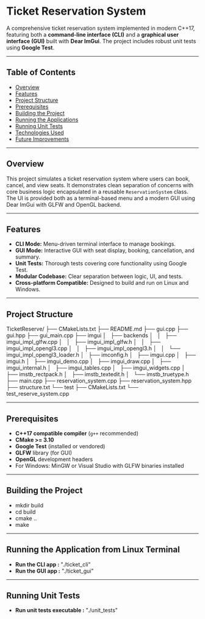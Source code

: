 # Ticket Reservation System

A comprehensive ticket reservation system implemented in modern C++17, featuring both a **command-line interface (CLI)** and a **graphical user interface (GUI)** built with **Dear ImGui**. The project includes robust unit tests using **Google Test**.

---

## Table of Contents

- [Overview](#overview)  
- [Features](#features)  
- [Project Structure](#project-structure)  
- [Prerequisites](#prerequisites)  
- [Building the Project](#building-the-project)  
- [Running the Applications](#running-the-applications)  
- [Running Unit Tests](#running-unit-tests)  
- [Technologies Used](#technologies-used)  
- [Future Improvements](#future-improvements)  

---

## Overview

This project simulates a ticket reservation system where users can book, cancel, and view seats. It demonstrates clean separation of concerns with core business logic encapsulated in a reusable `ReservationSystem` class. The UI is provided both as a terminal-based menu and a modern GUI using Dear ImGui with GLFW and OpenGL backend.

---

## Features

- **CLI Mode:** Menu-driven terminal interface to manage bookings.
- **GUI Mode:** Interactive GUI with seat display, booking, cancellation, and summary.
- **Unit Tests:** Thorough tests covering core functionality using Google Test.
- **Modular Codebase:** Clear separation between logic, UI, and tests.
- **Cross-platform Compatible:** Designed to build and run on Linux and Windows.

---

## Project Structure

TicketReserve/
├── CMakeLists.txt
├── README.md
├── gui.cpp
├── gui.hpp
├── gui_main.cpp
├── imgui
│   ├── backends
│   │   ├── imgui_impl_glfw.cpp
│   │   ├── imgui_impl_glfw.h
│   │   ├── imgui_impl_opengl3.cpp
│   │   ├── imgui_impl_opengl3.h
│   │   └── imgui_impl_opengl3_loader.h
│   ├── imconfig.h
│   ├── imgui.cpp
│   ├── imgui.h
│   ├── imgui_demo.cpp
│   ├── imgui_draw.cpp
│   ├── imgui_internal.h
│   ├── imgui_tables.cpp
│   ├── imgui_widgets.cpp
│   ├── imstb_rectpack.h
│   ├── imstb_textedit.h
│   └── imstb_truetype.h
├── main.cpp
├── reservation_system.cpp
├── reservation_system.hpp
├── structure.txt
└── test
    ├── CMakeLists.txt
    └── test_reserve_system.cpp

---

## Prerequisites

- **C++17 compatible compiler** (`g++` recommended)
- **CMake >= 3.10**
- **Google Test** (installed or vendored)
- **GLFW** library (for GUI)
- **OpenGL** development headers
- For Windows: MinGW or Visual Studio with GLFW binaries installed

---

## Building the Project


- mkdir build
- cd build
- cmake ..
- make

---

## Running the Application from Linux Terminal

- **Run the CLI app :** "./ticket_cli"
- **Run the GUI app :** "./ticket_gui" 

---

## Running Unit Tests

- **Run unit tests executable :** "./unit_tests"